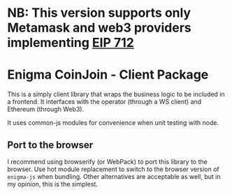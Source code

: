 # NB: This version supports only Metamask and web3 providers implementing [EIP 712](https://github.com/ethereum/EIPs/blob/master/EIPS/eip-712.md)


# Enigma CoinJoin - Client Package

This is a simply client library that wraps the business logic to be included in a frontend.
It interfaces with the operator (through a WS client) and Ethereum (through Web3). 

It uses common-js modules for convenience when unit testing with node.


## Port to the browser

I recommend using browserify (or WebPack) to port this library to the browser. 
Use hot module replacement to switch to the browser version of `enigma-js` when bundling.
Other alternatives are acceptable as well, but in my opinion, this is the simplest.
 

